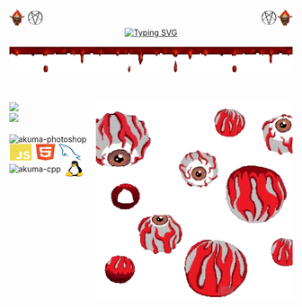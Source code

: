 <div>
  <img alt="devil" height="30" width="auto" src="https://github.com/Edmurk/Edmurk/blob/main/gifs/cala03.gif">
  <img alt="devil" height="30" width="auto" src="https://github.com/Edmurk/Edmurk/blob/main/gifs/pentag-unscreen.gif">

  <img align="right" alt="devil" height="30" width="auto" src="https://github.com/Edmurk/Edmurk/blob/main/gifs/cala03.gif">
  <img align="right" alt="devil" height="30" width="auto" src="https://github.com/Edmurk/Edmurk/blob/main/gifs/pentag-unscreen.gif">

</div>

<div align="center">
  <a href="https://git.io/typing-svg">
    <img src="https://readme-typing-svg.herokuapp.com?font=Montserrat&weight=700&ht=70=1000&color=900404&center=true&vCenter=true&width=200&lines=Olá...;Sou+o+Edvaldo"   alt="Typing SVG">
  </a>
      <br>
      <br>
  <img alt="bloodbar" height="45" width="auto" src="https://github.com/Edmurk/Edmurk/blob/main/gifs/blodbar.gif">
</div>

<br>
<br>
<br>

 <div>
  <a href="https://github.com/Edmurk"></a>
  <img align="right" alt="Ed-gif" height="350" width="auto" src="https://github.com/Edmurk/Edmurk/blob/main/gifs/eyes-unscreen.gif">
  <img height="180em" src="https://github-readme-stats.vercel.app/api?username=Edmurk&show_icons=true&theme=shadow_red"/>
    <br>
  <img height="180em" src="https://github-readme-stats.vercel.app/api/top-langs/?username=Edmurk&layout=compact&langs_count=16&theme=shadow_red"/>
</div>
    
<div style="display: inline_block">
  <br>
  <img align="center" alt="akuma-photoshop" height="30" width="40" src="https://cdn.jsdelivr.net/gh/devicons/devicon@latest/icons/photoshop/photoshop-original.svg">
  <img align="center" alt="akuma-Js" height="30" width="40" src="https://raw.githubusercontent.com/devicons/devicon/master/icons/javascript/javascript-plain.svg">
  <img align="center" alt="akuma-HTML" height="30" width="40" src="https://raw.githubusercontent.com/devicons/devicon/master/icons/html5/html5-original.svg">
  <img align="center" alt="akuma-mysql" height="30" width="40" src="https://raw.githubusercontent.com/devicons/devicon/master/icons/mysql/mysql-original.svg">
  <img align="center" alt="akuma-cpp" height="30" width="40" src="https://cdn.jsdelivr.net/gh/devicons/devicon@latest/icons/cplusplus/cplusplus-original.svg">
  <!--    <img align="center" alt="akuma" height="30" width="40" src=""> -->
  <img align="center" alt="akuma-tux" height="30" width="40" src="https://raw.githubusercontent.com/devicons/devicon/master/icons/linux/linux-original.svg">
</div>

  ##

<div>

</div>

